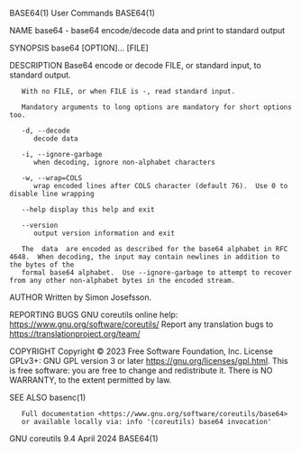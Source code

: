 BASE64(1)								 User Commands								     BASE64(1)

NAME
       base64 - base64 encode/decode data and print to standard output

SYNOPSIS
       base64 [OPTION]... [FILE]

DESCRIPTION
       Base64 encode or decode FILE, or standard input, to standard output.

       With no FILE, or when FILE is -, read standard input.

       Mandatory arguments to long options are mandatory for short options too.

       -d, --decode
	      decode data

       -i, --ignore-garbage
	      when decoding, ignore non-alphabet characters

       -w, --wrap=COLS
	      wrap encoded lines after COLS character (default 76).  Use 0 to disable line wrapping

       --help display this help and exit

       --version
	      output version information and exit

       The  data  are encoded as described for the base64 alphabet in RFC 4648.	 When decoding, the input may contain newlines in addition to the bytes of the
       formal base64 alphabet.	Use --ignore-garbage to attempt to recover from any other non-alphabet bytes in the encoded stream.

AUTHOR
       Written by Simon Josefsson.

REPORTING BUGS
       GNU coreutils online help: <https://www.gnu.org/software/coreutils/>
       Report any translation bugs to <https://translationproject.org/team/>

COPYRIGHT
       Copyright © 2023 Free Software Foundation, Inc.	License GPLv3+: GNU GPL version 3 or later <https://gnu.org/licenses/gpl.html>.
       This is free software: you are free to change and redistribute it.  There is NO WARRANTY, to the extent permitted by law.

SEE ALSO
       basenc(1)

       Full documentation <https://www.gnu.org/software/coreutils/base64>
       or available locally via: info '(coreutils) base64 invocation'

GNU coreutils 9.4							  April 2024								     BASE64(1)
